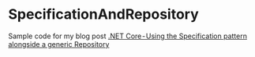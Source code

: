 # SpecificationAndRepository

Sample code for my blog post [.NET Core - Using the Specification pattern alongside a generic Repository](https://www.rodrigosantosdev.com/Blog/net-core--using-the-specification-pattern-alongside-a-generic-repository)
